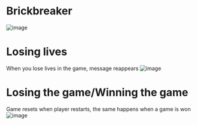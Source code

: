 # Brickbreaker
![image](https://user-images.githubusercontent.com/85686740/123129651-66aaba80-d44c-11eb-8d83-408ccd7fbf59.png)
# Losing lives
When you lose lives in the game, message reappears
![image](https://user-images.githubusercontent.com/85686740/123129816-85a94c80-d44c-11eb-8661-535df23d2f55.png)
# Losing the game/Winning the game
Game resets when player restarts, the same happens when a game is won
![image](https://user-images.githubusercontent.com/85686740/123130129-d0c35f80-d44c-11eb-88ce-e6b25b09433a.png)


